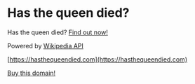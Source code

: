# Has the queen died?

Has the queen died? [Find out now!](https://hasthequeendied.com)

Powered by [Wikipedia API](https://www.mediawiki.org/wiki/API:Main_page)

[https://hasthequeendied.com](https://hasthequeendied.com)

[Buy this domain!](https://auctions.godaddy.com/trpItemListing.aspx?src=dpp&miid=419543942&itc=dpp_absol1)

